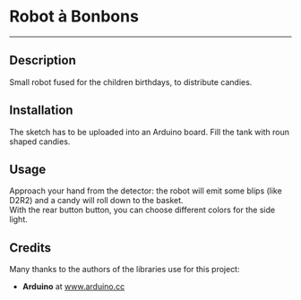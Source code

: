 # Robot à Bonbons
---
## Description
Small robot fused for the children birthdays, to distribute candies.
## Installation
The sketch has to be uploaded into an Arduino board.
Fill the tank with roun shaped candies.
## Usage
Approach your hand from the detector: the robot will emit some blips (like D2R2) and a candy will roll down to the basket.  
With the rear button button, you can choose different colors for the side light.
## Credits
Many thanks to the authors of the libraries use for this project:  
* **Arduino** at www.arduino.cc
